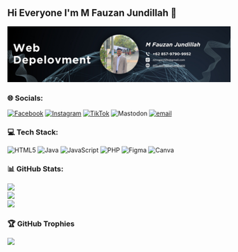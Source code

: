 ## Hi Everyone I'm M Fauzan Jundillah 👋
![M Fauzan Jundillah](img/Profile%20github.png)

<!--
**Fauzanjundillah/Fauzanjundillah** is a ✨ _special_ ✨ repository because its `README.md` (this file) appears on your GitHub profile.

Here are some ideas to get you started:

- 🔭 I’m currently working on ...
- 🌱 I’m currently learning ...
- 👯 I’m looking to collaborate on ...
- 🤔 I’m looking for help with ...
- 💬 Ask me about ...
- 📫 How to reach me: ...
- 😄 Pronouns: ...
- ⚡ Fun fact: ...
-->




### 🌐 Socials:
[![Facebook](https://img.shields.io/badge/Facebook-%231877F2.svg?logo=Facebook&logoColor=white)](https://www.facebook.com/share/16NAfyhR8K/?mibextid=wwXIfr) [![Instagram](https://img.shields.io/badge/Instagram-%23E4405F.svg?logo=Instagram&logoColor=white)](https://instagram.com/jundilah_) [![TikTok](https://img.shields.io/badge/TikTok-%23000000.svg?logo=TikTok&logoColor=white)](https://tiktok.com/@Jundilah_3) ![Mastodon](https://img.shields.io/badge/-MASTODON-%232B90D9?logo=mastodon&logoColor=white) [![email](https://img.shields.io/badge/Email-D14836?logo=gmail&logoColor=white)](mailto:nitrogen12hi@gmail.com) 

### 💻 Tech Stack:
![HTML5](https://img.shields.io/badge/html5-%23E34F26.svg?style=for-the-badge&logo=html5&logoColor=white) ![Java](https://img.shields.io/badge/java-%23ED8B00.svg?style=for-the-badge&logo=openjdk&logoColor=white) ![JavaScript](https://img.shields.io/badge/javascript-%23323330.svg?style=for-the-badge&logo=javascript&logoColor=%23F7DF1E) ![PHP](https://img.shields.io/badge/php-%23777BB4.svg?style=for-the-badge&logo=php&logoColor=white) ![Figma](https://img.shields.io/badge/figma-%23F24E1E.svg?style=for-the-badge&logo=figma&logoColor=white) ![Canva](https://img.shields.io/badge/Canva-%2300C4CC.svg?style=for-the-badge&logo=Canva&logoColor=white)
### 📊 GitHub Stats:
![](https://github-readme-stats.vercel.app/api?username=Fauzanjundillah&theme=dark&hide_border=false&include_all_commits=true&count_private=true)<br/>
![](https://nirzak-streak-stats.vercel.app/?user=Fauzanjundillah&theme=dark&hide_border=false)<br/>
![](https://github-readme-stats.vercel.app/api/top-langs/?username=Fauzanjundillah&theme=dark&hide_border=false&include_all_commits=true&count_private=true&layout=compact)

### 🏆 GitHub Trophies
![](https://github-profile-trophy.vercel.app/?username=Fauzanjundillah&theme=onedark&no-frame=false&no-bg=false&margin-w=4)

<!-- ##### 🔝 Top Contributed Repo -->
<!-- ![](https://github-contributor-stats.vercel.app/api?username=Fauzanjundillah&limit=5&theme=shadow_blue&combine_all_yearly_contributions=true)

---
[![](https://visitcount.itsvg.in/api?id=Fauzanjundillah&icon=0&color=0)](https://visitcount.itsvg.in) -->

<!-- Proudly created with GPRM ( https://gprm.itsvg.in ) -->



